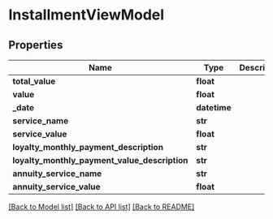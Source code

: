 # InstallmentViewModel

## Properties
Name | Type | Description | Notes
------------ | ------------- | ------------- | -------------
**total_value** | **float** |  | [optional] 
**value** | **float** |  | [optional] 
**_date** | **datetime** |  | [optional] 
**service_name** | **str** |  | [optional] 
**service_value** | **float** |  | [optional] 
**loyalty_monthly_payment_description** | **str** |  | [optional] 
**loyalty_monthly_payment_value_description** | **str** |  | [optional] 
**annuity_service_name** | **str** |  | [optional] 
**annuity_service_value** | **float** |  | [optional] 

[[Back to Model list]](../README.md#documentation-for-models) [[Back to API list]](../README.md#documentation-for-api-endpoints) [[Back to README]](../README.md)

